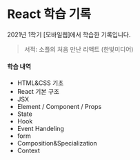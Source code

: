 # React 학습 기록

2021년 1학기 [모바일웹]에서 학습한 기록입니다. <br>

> 서적: 소플의 처음 만난 리액트 (한빛미디어)


#### 학습 내역
- HTML&CSS 기초
- React 기본 구조
- JSX
- Element / Component / Props
- State
- Hook
- Event Handeling
- form
- Composition&Specialization
- Context

